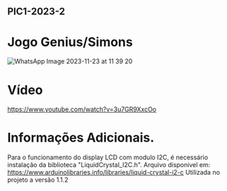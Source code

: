 ## PIC1-2023-2
# Jogo Genius/Simons
![WhatsApp Image 2023-11-23 at 11 39 20](https://github.com/mvssilva/PIC1-2023-2/assets/139233609/86593f03-2436-496b-ad87-6ad138cb146c)

# Vídeo 
https://www.youtube.com/watch?v=3u7GR9XxcOo

# Informações Adicionais.
Para o funcionamento do display LCD com modulo I2C, é necessário instalação da biblioteca "LiquidCrystal_I2C.h".
Arquivo disponivel em: https://www.arduinolibraries.info/libraries/liquid-crystal-i2-c
Utilizada no projeto a versão 1.1.2
